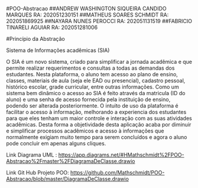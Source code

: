 #POO-Abstracao
##ANDREW WASHINGTON SIQUEIRA CANDIDO MARQUES RA: 202051230151 
##MATHEUS SOARES SCHMIDT RA: 202051869925 
##NAYARA NUNES PEROCCI RA: 202051131519 
##FABRICIO TINARELI AGUIAR RA: 202051281006

#Princípio da Abstração

Sistema de Informações acadêmicas (SIA)

O SIA é um novo sistema, criado para simplificar a jornada acadêmica e que permite realizar requerimentos e consultas a todas as demandas dos estudantes. Nesta plataforma, o aluno tem acesso ao plano de ensino, classes, materiais de aula (seja ele EAD ou presencial), cadastro pessoal, histórico escolar, grade curricular, entre outras informações. Como um sistema bem dinâmico o acesso ao SIA é feito através da matricula (ID do aluno) e uma senha de acesso fornecida pela instituição de ensino, podendo ser alterada posteriormente. O intuito de uso da plataforma é facilitar o acesso à informação, melhorando a experiencia dos estudantes para que eles tenham um maior controle e interação com as suas atividades acadêmicas. Desta forma a objetividade desta aplicação acaba por diminuir e simplificar processos acadêmicos e acesso à informações que normalmente exigiam muito tempo para serem concluídos e agora o aluno pode concluir em apenas alguns cliques.

Link Diagrama UML : https://app.diagrams.net/#HMathschmidt%2FPOO-Abstracao%2Fmaster%2FDiagramaDeClasse.drawio

Link Git Hub Projeto POO: https://github.com/Mathschmidt/POO-Abstracao/blob/master/DiagramaDeClasse.drawio
